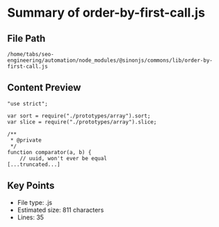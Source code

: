 # Summary of order-by-first-call.js
  
## File Path
`/home/tabs/seo-engineering/automation/node_modules/@sinonjs/commons/lib/order-by-first-call.js`

## Content Preview
```
"use strict";

var sort = require("./prototypes/array").sort;
var slice = require("./prototypes/array").slice;

/**
 * @private
 */
function comparator(a, b) {
    // uuid, won't ever be equal
[...truncated...]
```

## Key Points
- File type: .js
- Estimated size: 811 characters
- Lines: 35
